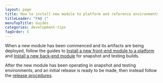 ```yaml
---
layout: page
title: How to install new module to platform and reference environments
titleLeader: "FAQ |"
menuTopTitle: Guides
categories: development-tips
faqOrder: 5
---
```


When a new module has been commenced and its artifacts are being deployed, follow the guides to [Install a new front-end module to a platform](/guides/install-frontend-module/) and [Install a new back-end module](/guides/install-backend-module/) for snapshot and testing builds.

After the new module has been operating in snapshot and testing environments, and an initial release is ready to be made, then instead follow the [release procedures](/guidelines/release-procedures/#add-to-platforms).

